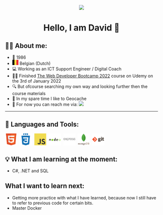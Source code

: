 <div id="header" align="center">
  <img src="https://www.hetlabovandavid.be/github/profile.png" />
  <h1>Hello, I am David 👋</h1>
</div>

<h2>👨‍💻 About me:</h2>

- 📅 1986
- <img src="https://raw.githubusercontent.com/hampusborgos/country-flags/main/svg/be.svg" width="20px"> Belgian (Dutch)
- 💻 Working as an ICT Support Engineer / Digital Coach
- 👨‍🎓 Finished [The Web Developer Bootcamp 2022](https://www.udemy.com/course/the-web-developer-bootcamp/) course on Udemy on the 3rd of January 2022
- 🔍 But ofcourse searching my own way and looking further then the course materials
- 🥾 In my spare time I like to Geocache
- 📧 For now you can reach me via: [<img src="https://img.shields.io/badge/-davidvanmelkebeke-blue?style=flat&logo=Linkedin&logoColor=white)" />](https://www.linkedin.com/in/david-van-melkebeke-a73b317/) 

---

<h2> 🎒 Languages and Tools: </h2>

<div>
  <img src="https://github.com/devicons/devicon/blob/master/icons/html5/html5-original.svg" title="HTML5" alt="HTML" width="40" height="40"/>&nbsp;
  <img src="https://github.com/devicons/devicon/blob/master/icons/css3/css3-plain-wordmark.svg"  title="CSS3" alt="CSS" width="40" height="40"/>&nbsp;
  <img src="https://github.com/devicons/devicon/blob/master/icons/javascript/javascript-original.svg" title="JavaScript" alt="JavaScript" width="40" height="40"/>&nbsp;
  <img src="https://github.com/devicons/devicon/blob/master/icons/nodejs/nodejs-original-wordmark.svg" title="NodeJS" alt="NodeJS" width="40" height="40"/>&nbsp;
  <img src="https://github.com/devicons/devicon/blob/master/icons/express/express-original-wordmark.svg" title="Express" alt="Express" width="40" height="40"/>&nbsp;
  <img src="https://github.com/devicons/devicon/blob/master/icons/mongodb/mongodb-original-wordmark.svg" title="MongoDB" alt="MongoDB" width="40" height="40"/>&nbsp;
  <img src="https://github.com/devicons/devicon/blob/master/icons/git/git-original-wordmark.svg" title="Git" **alt="Git" width="40" height="40"/>
</div>

<h2>💡 What I am learning at the moment:</h2>
<ul>
  <li>C#, .NET and SQL</li>
</ul>

<h2>What I want to learn next:</h2>

- Getting more practice with what I have learned, because now I still have to refer to previous code for certain bits.
- Master Docker

